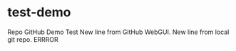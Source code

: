 # test-demo
Repo GitHub Demo Test
New line from GitHub WebGUI.
New line from local git repo.
ERRROR 
